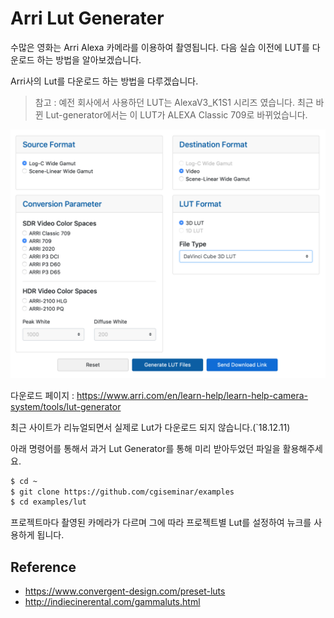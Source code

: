 # Arri Lut Generater
수많은 영화는 Arri Alexa 카메라를 이용하여 촬영됩니다. 다음 실습 이전에 LUT를 다운로드 하는 방법을 알아보겠습니다.

Arri사의 Lut를 다운로드 하는 방법을 다루겠습니다.


> 참고 : 예전 회사에서 사용하던 LUT는 AlexaV3_K1S1 시리즈 였습니다. 최근 바뀐 Lut-generator에서는 이 LUT가 ALEXA Classic 709로 바뀌었습니다.

![download_lut](../figures/download_arri_lut.png)

다운로드 페이지 : 
https://www.arri.com/en/learn-help/learn-help-camera-system/tools/lut-generator

최근 사이트가 리뉴얼되면서 실제로 Lut가 다운로드 되지 않습니다.(`18.12.11)

아래 명령어를 통해서 과거 Lut Generator를 통해 미리 받아두었던 파일을 활용해주세요.

```bash
$ cd ~
$ git clone https://github.com/cgiseminar/examples
$ cd examples/lut
```

프로젝트마다 촬영된 카메라가 다르며 그에 따라 프로젝트별 Lut를 설정하여 뉴크를 사용하게 됩니다.

## Reference
- https://www.convergent-design.com/preset-luts
- http://indiecinerental.com/gammaluts.html